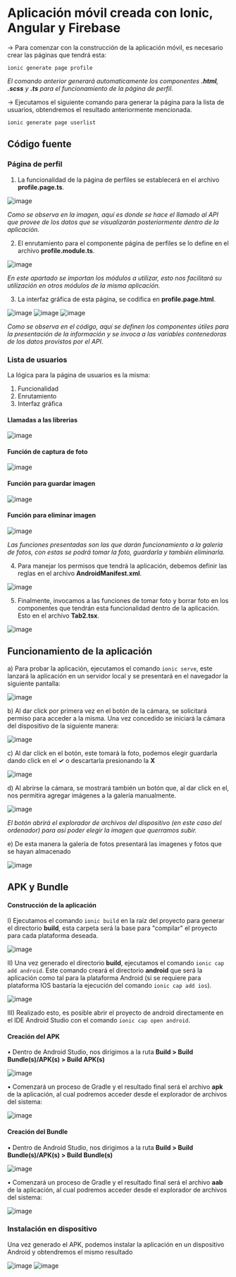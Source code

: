 # Aplicación móvil creada con Ionic, Angular y Firebase  

-> Para comenzar con la construcción de la aplicación móvil, es necesario crear las páginas que tendrá esta:

`ionic generate page profile`

*El comando anterior generará automaticamente los componentes **.html**, **.scss** y **.ts** para el funcionamiento de la página de perfil.*

-> Ejecutamos el siguiente comando para generar la página para la lista de usuarios, obtendremos el resultado anteriormente mencionada.

`ionic generate page userlist`

## Código fuente

### Página de perfil
1) La funcionalidad de la página de perfiles se establecerá en el archivo **profile.page.ts**.

![image](https://user-images.githubusercontent.com/58191417/147526694-60eae69f-edb4-44c2-bdf8-844f4b2c4734.png)

*Como se observa en la imagen, aquí es donde se hace el llamado al API que provee de los datos que se visualizarán posteriormente dentro de la aplicación.*

2) El enrutamiento para el componente página de perfiles se lo define en el archivo **profile.module.ts**.

![image](https://user-images.githubusercontent.com/58191417/147527103-f7eb00b5-0d7e-4550-af94-0ee7721591eb.png)

*En este apartado se importan los módulos a utilizar, esto nos facilitará su utilización en otros módulos de la misma aplicación.*

3) La interfaz gráfica de esta página, se codifica en **profile.page.html**.

![image](https://user-images.githubusercontent.com/58191417/147527342-28b7e8fd-5848-4e7d-ae3e-c0a166064478.png)
![image](https://user-images.githubusercontent.com/58191417/147527409-6558c993-275d-4438-b016-837191901fd7.png)
![image](https://user-images.githubusercontent.com/58191417/147527434-097fad70-f751-489f-aec5-1c6dccbc6bd9.png)

*Como se observa en el código, aquí se definen los componentes útiles para la presentación de la información y se invoca a las variables contenedoras de los datos provistos por el API*.

### Lista de usuarios
La lógica para la página de usuarios es la misma:
1) Funcionalidad
2) Enrutamiento
3) Interfaz gráfica


#### Llamadas a las librerias
![image](https://user-images.githubusercontent.com/58191417/147398261-44638cb5-74e8-46ed-a7c2-bc2490b909b3.png)

#### Función de captura de foto
![image](https://user-images.githubusercontent.com/58191417/147398269-492048c9-60ad-410d-9cd2-540e598672fc.png)

#### Función para guardar imagen
![image](https://user-images.githubusercontent.com/58191417/147398281-51b9e255-733a-497b-bfaf-26869c8c0d2a.png)

#### Función para eliminar imagen
![image](https://user-images.githubusercontent.com/58191417/147398293-3636e485-96bb-4f9f-bee2-ea06da13a83b.png)

*Las funciones presentadas son las que darán funcionamiento a la galería de fotos, con estas se podrá tomar la foto, guardarla y también eliminarla.*

4) Para manejar los permisos que tendrá la aplicación, debemos definir las reglas en el archivo **AndroidManifest.xml**.

![image](https://user-images.githubusercontent.com/58191417/147422668-53b6208f-cb93-4043-8fc1-07ece6ae9d6f.png)

5) Finalmente, invocamos a las funciones de tomar foto y borrar foto en los componentes que tendrán esta funcionalidad dentro de la aplicación. Esto en el archivo **Tab2.tsx**.

![image](https://user-images.githubusercontent.com/58191417/147422782-3c809918-ce0a-451f-847f-cf78161f9983.png)

## Funcionamiento de la aplicación

a) Para probar la aplicación, ejecutamos el comando `ionic serve`, este lanzará la aplicación en un servidor local y se presentará en el navegador la siguiente pantalla:

![image](https://user-images.githubusercontent.com/58191417/147422869-4764e474-7c97-48f1-8af2-aff95d7691e8.png)

b) Al dar click por primera vez en el botón de la cámara, se solicitará permiso para acceder a la misma. Una vez concedido se iniciará la cámara del dispositivo de la siguiente manera:

![image](https://user-images.githubusercontent.com/58191417/147423038-e5972279-c851-472a-bce5-fbc11e9baa32.png)

c) Al dar click en el botón, este tomará la foto, podemos elegir guardarla dando click en el **✓** o descartarla presionando la **X**

![image](https://user-images.githubusercontent.com/58191417/147422972-82e1f63f-4d6f-4b8c-bb6b-0daeffb09644.png)

d) Al abrirse la cámara, se mostrará también un botón que, al dar click en el, nos permitira agregar imágenes a la galería manualmente.

![image](https://user-images.githubusercontent.com/58191417/147427460-bb29a6d3-403c-41a2-b81f-80e10be55631.png)

*El botón abrirá el explorador de archivos del dispositivo (en este caso del ordenador) para así poder elegir la imagen que querramos subir.*

e) De esta manera la galería de fotos presentará las imagenes y fotos que se hayan almacenado

![image](https://user-images.githubusercontent.com/58191417/147427731-cdd7a9c6-69f3-4ba7-93b7-87bdf1fcc271.png)

## APK y Bundle

#### Construcción de la aplicación

I) Ejecutamos el comando `ionic build` en la raíz del proyecto para generar el directorio **build**, esta carpeta será la base para "compilar" el proyecto para cada plataforma deseada.

![image](https://user-images.githubusercontent.com/58191417/147428145-a69b14d4-c465-4309-b94d-1a0e40a1c6e7.png)

II) Una vez generado el directorio **build**, ejecutamos el comando `ionic cap add android`. Este comando creará el directorio **android** que será la aplicación como tal para la plataforma Android (si se requiere para plataforma IOS bastaría la ejecución del comando `ionic cap add ios`).

![image](https://user-images.githubusercontent.com/58191417/147428312-bb1caa15-8b53-4ff8-9995-f62349bce5c2.png)

III) Realizado esto, es posible abrir el proyecto de android directamente en el IDE Android Studio con el comando `ionic cap open android`.

#### Creación del APK 

• Dentro de Android Studio, nos dirigimos a la ruta **Build > Build Bundle(s)/APK(s) > Build APK(s)**

![image](https://user-images.githubusercontent.com/58191417/147428647-2aaaa73c-7d80-48d4-a20c-f3269f6f1a33.png)

• Comenzará un proceso de Gradle y el resultado final será el archivo **apk** de la aplicación, al cual podremos acceder desde el explorador de archivos del sistema:

![image](https://user-images.githubusercontent.com/58191417/147428986-93b7a32f-7fbf-46f7-a151-aa9cc95c1dfb.png)

#### Creación del Bundle

• Dentro de Android Studio, nos dirigimos a la ruta **Build > Build Bundle(s)/APK(s) > Build Bundle(s)**

![image](https://user-images.githubusercontent.com/58191417/147428857-326477e7-2d8c-4820-9bdb-3c7cd877f398.png)

• Comenzará un proceso de Gradle y el resultado final será el archivo **aab** de la aplicación, al cual podremos acceder desde el explorador de archivos del sistema:

![image](https://user-images.githubusercontent.com/58191417/147429034-1c991a1b-9071-4c00-9fdd-e314e7952507.png)

### Instalación en dispositivo

Una vez generado el APK, podemos instalar la aplicación en un dispositivo Android y obtendremos el mismo resultado

![image](https://user-images.githubusercontent.com/58191417/147431526-35d6d41b-7343-404e-a965-c0f2d9518c37.png)
![image](https://user-images.githubusercontent.com/58191417/147431157-f78ba697-de56-4607-8cdd-7f8fce2f0586.png)
